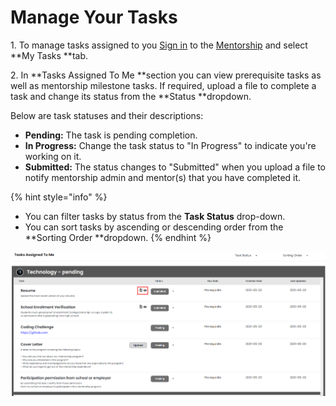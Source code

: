 # Manage Your Tasks

1\. To manage tasks assigned to you  [Sign in](../../sso/sign-in/) to the [Mentorship](https://mentorship.lfx.linuxfoundation.org) and select **My Tasks **tab. &#x20;

2\. In **Tasks Assigned To Me **section you can view prerequisite tasks as well as mentorship milestone tasks. If required, upload a file to complete a task and change its status from the **Status **dropdown.&#x20;

Below are task statuses and their descriptions:&#x20;

* **Pending:** The task is pending completion.
* **In Progress:** Change the task status to "In Progress" to indicate you're working on it.&#x20;
* **Submitted:** The status changes to "Submitted" when you upload a file to notify mentorship admin and mentor(s) that you have completed it.&#x20;

{% hint style="info" %}
* You can filter tasks by status from the **Task Status** drop-down.
* You can sort tasks by ascending or descending order from the **Sorting Order **dropdown.&#x20;
{% endhint %}

![tasks assigned to me](<../../.gitbook/assets/tasks assigned to me (2).png>)
